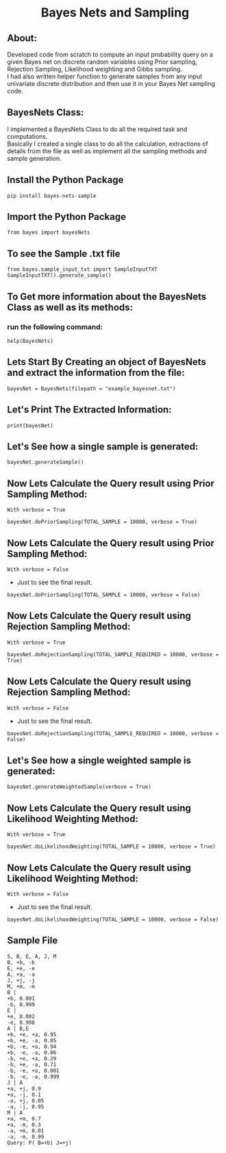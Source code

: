 <H1><center>
    Bayes Nets and Sampling
</center></H1>

## About: 

Developed code from scratch to compute an input probability query on a given Bayes net on discrete random variables using Prior sampling, Rejection Sampling, Likelihood weighting and Gibbs sampling. <br>
I had also written helper function to generate samples from any input univariate discrete distribution and then use it in your Bayes Net sampling code.

## BayesNets Class:

I implemented a BayesNets Class to do all the required task and computations.<br>
Basically I created a single class to do all the calculation, extractions of details from the file as well as implement all the sampling methods and sample generation.

## Install the Python Package

```
pip install bayes-nets-sample
```

## Import the Python Package

```
from bayes import bayesNets
```

## To see the Sample .txt file

```
from bayes.sample_input_txt import SampleInputTXT
SampleInputTXT().generate_sample()
```

## To Get more information about the BayesNets Class as well as its methods:
### run the following command:

```
help(BayesNets)
```

## Lets Start By Creating an object of BayesNets and extract the information from the file:

```
bayesNet = BayesNets(filepath = "example_bayesnet.txt")
```

## Let's Print The Extracted Information: 

```
print(bayesNet)
```

## Let's See how a single sample is generated:

```
bayesNet.generateSample()
```

## Now Lets Calculate the Query result using Prior Sampling Method:

`With verbose = True`

```
bayesNet.doPriorSampling(TOTAL_SAMPLE = 10000, verbose = True)
```

## Now Lets Calculate the Query result using Prior Sampling Method:

`With verbose = False`
- Just to see the final result.

```
bayesNet.doPriorSampling(TOTAL_SAMPLE = 10000, verbose = False)
```

## Now Lets Calculate the Query result using Rejection Sampling Method:

`With verbose = True`

```
bayesNet.doRejectionSampling(TOTAL_SAMPLE_REQUIRED = 10000, verbose = True)
```

## Now Lets Calculate the Query result using Rejection Sampling Method:

`With verbose = False`
- Just to see the final result.

```
bayesNet.doRejectionSampling(TOTAL_SAMPLE_REQUIRED = 10000, verbose = False)
```

## Let's See how a single weighted sample is generated:

```
bayesNet.generateWeightedSample(verbose = True)
```

## Now Lets Calculate the Query result using Likelihood Weighting Method:

`With verbose = True`

```
bayesNet.doLikelihoodWeighting(TOTAL_SAMPLE = 10000, verbose = True)
```

## Now Lets Calculate the Query result using Likelihood Weighting Method:

`With verbose = False`
- Just to see the final result.

```
bayesNet.doLikelihoodWeighting(TOTAL_SAMPLE = 10000, verbose = False)
```

## Sample File

```
5, B, E, A, J, M
B, +b, -b
E, +e, -e
A, +a, -a
J, +j, -j
M, +m, -m
B |
+b, 0.001
-b, 0.999
E |
+e, 0.002
-e, 0.998
A | B,E
+b, +e, +a, 0.95
+b, +e, -a, 0.05
+b, -e, +a, 0.94
+b, -e, -a, 0.06
-b, +e, +a, 0.29
-b, +e, -a, 0.71
-b, -e, +a, 0.001
-b, -e, -a, 0.999
J | A
+a, +j, 0.9
+a, -j, 0.1
-a, +j, 0.05
-a, -j, 0.95
M | A
+a, +m, 0.7
+a, -m, 0.3
-a, +m, 0.01
-a, -m, 0.99
Query: P( B=+b| J=+j)
```